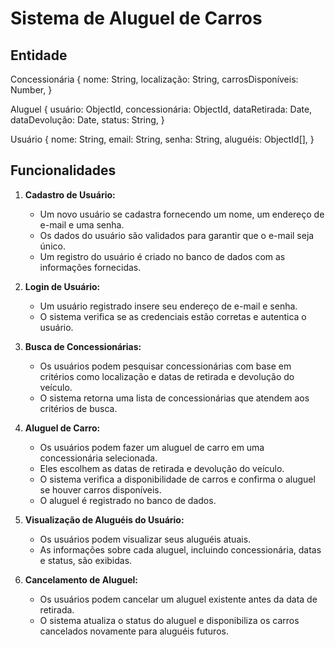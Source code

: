 # Sistema de Aluguel de Carros

## Entidade

Concessionária {
  nome: String,
  localização: String,
  carrosDisponíveis: Number,
}

Aluguel {
  usuário: ObjectId,
  concessionária: ObjectId,
  dataRetirada: Date,
  dataDevolução: Date,
  status: String,
}

Usuário {
  nome: String,
  email: String,
  senha: String,
  aluguéis: ObjectId[],
}

## Funcionalidades

1. **Cadastro de Usuário:**
   - Um novo usuário se cadastra fornecendo um nome, um endereço de e-mail e uma senha.
   - Os dados do usuário são validados para garantir que o e-mail seja único.
   - Um registro do usuário é criado no banco de dados com as informações fornecidas.

2. **Login de Usuário:**
   - Um usuário registrado insere seu endereço de e-mail e senha.
   - O sistema verifica se as credenciais estão corretas e autentica o usuário.

3. **Busca de Concessionárias:**
   - Os usuários podem pesquisar concessionárias com base em critérios como localização e datas de retirada e devolução do veículo.
   - O sistema retorna uma lista de concessionárias que atendem aos critérios de busca.

4. **Aluguel de Carro:**
   - Os usuários podem fazer um aluguel de carro em uma concessionária selecionada.
   - Eles escolhem as datas de retirada e devolução do veículo.
   - O sistema verifica a disponibilidade de carros e confirma o aluguel se houver carros disponíveis.
   - O aluguel é registrado no banco de dados.

5. **Visualização de Aluguéis do Usuário:**
   - Os usuários podem visualizar seus aluguéis atuais.
   - As informações sobre cada aluguel, incluindo concessionária, datas e status, são exibidas.

6. **Cancelamento de Aluguel:**
   - Os usuários podem cancelar um aluguel existente antes da data de retirada.
   - O sistema atualiza o status do aluguel e disponibiliza os carros cancelados novamente para aluguéis futuros.
